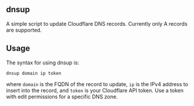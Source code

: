 ## dnsup ##
A simple script to update Cloudflare DNS records. Currently only A records are supported.

## Usage ##

The syntax for using dnsup is:

`dnsup domain ip token`

where `domain` is the FQDN of the record to update, `ip` is the IPv4 address to insert into the record, and `token` is your Cloudflare API token. Use a token with edit permissions for a specific DNS zone.
